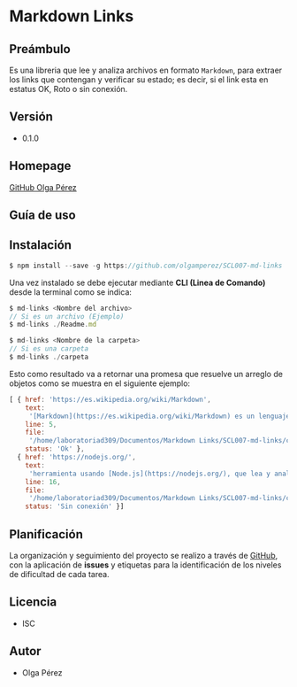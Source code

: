 # Markdown Links

## Preámbulo

Es una libreria que lee y analiza archivos
en formato `Markdown`, para extraer los links que contengan y verificar su estado; es decir, si el link esta en estatus OK, Roto o sin conexión.


## Versión
 -  0.1.0

 ## Homepage

 [GitHub Olga Pérez](https://github.com/olgamperez/SCL007-md-links)

## Guía de uso

## Instalación
```js
$ npm install --save -g https://github.com/olgamperez/SCL007-md-links
```
Una vez instalado se debe ejecutar mediante **CLI (Linea de Comando)** desde la terminal como se indica: 

```js
$ md-links <Nombre del archivo>
// Si es un archivo (Ejemplo)
$ md-links ./Readme.md

$ md-links <Nombre de la carpeta>
// Si es una carpeta
$ md-links ./carpeta
```

Esto como resultado va a retornar una promesa que resuelve un arreglo de objetos como se muestra en el siguiente ejemplo:

```js
[ { href: 'https://es.wikipedia.org/wiki/Markdown',
    text:
     '[Markdown](https://es.wikipedia.org/wiki/Markdown) es un lenguaje de marcado',
    line: 5,
    file:
     '/home/laboratoriad309/Documentos/Markdown Links/SCL007-md-links/carpeta/prueba/README.md',
    status: 'Ok' },
  { href: 'https://nodejs.org/',
    text:
     'herramienta usando [Node.js](https://nodejs.org/), que lea y analice archivos',
    line: 16,
    file:
     '/home/laboratoriad309/Documentos/Markdown Links/SCL007-md-links/carpeta/prueba/README.md',
    status: 'Sin conexión' }]
```

## Planificación

La organización y seguimiento del proyecto se realizo a través de [GitHub](https://github.com/olgamperez/SCL007-md-links/projects/2), con la aplicación de **issues** y etiquetas para la identificación de los niveles de dificultad de cada tarea.

## Licencia

- ISC

## Autor

- Olga Pérez


